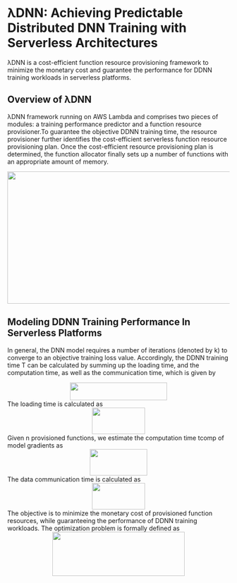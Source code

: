 # λDNN: Achieving Predictable Distributed DNN Training with Serverless Architectures
λDNN is a cost-efficient function resource provisioning framework to minimize the monetary cost and guarantee the performance for DDNN training workloads in serverless platforms.
## Overview of λDNN
λDNN framework running on AWS Lambda and comprises two pieces of modules: a training performance predictor and a function resource provisioner.To guarantee the objective DDNN training time, the resource provisioner further identifies the cost-efficient serverless function resource provisioning plan. Once the cost-efficient resource provisioning plan is determined, the function allocator finally sets up a number of functions with
an appropriate amount of memory.
<div align=center><img width="550" height="300" src="https://github.com/icloud-ecnu/lambdadnn/blob/master/images/implementation.png"/></div>

## Modeling DDNN Training Performance In Serverless Platforms
In general, the DNN model requires a number of iterations (denoted by k) to converge to an objective training loss value. Accordingly, the DDNN training
time T can be calculated by summing up the loading time, and the computation time, as well as the communication time, which is given by
<div align=center><img width="220" height="40" src="https://github.com/icloud-ecnu/lambdadnn/blob/master/images/eq-T.png"/></div>
The loading time is calculated as
<div align=center><img width="120" height="60" src="https://github.com/icloud-ecnu/lambdadnn/blob/master/images/eq-Tload.png"/></div>
Given n provisioned functions, we estimate the computation time tcomp of model gradients as
<div align=center><img width="130" height="60" src="https://github.com/icloud-ecnu/lambdadnn/blob/master/images/eq-Tcomp.png"/></div>
The data communication time is calculated as
<div align=center><img width="120" height="60" src="https://github.com/icloud-ecnu/lambdadnn/blob/master/images/eq-Tcomm.png"/></div>
The objective is to minimize the monetary cost of provisioned function resources, while guaranteeing the performance of DDNN training
workloads. The optimization problem is formally defined as
<div align=center><img width="300" height="100" src="https://github.com/icloud-ecnu/lambdadnn/blob/master/images/eq-C.png"/></div>


